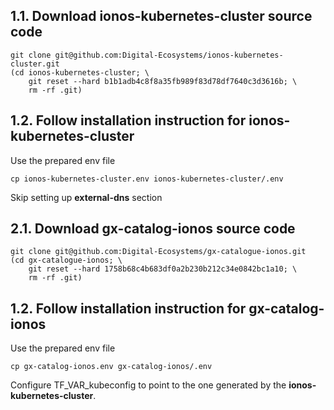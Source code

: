 
## 1.1. Download ionos-kubernetes-cluster source code

```console
git clone git@github.com:Digital-Ecosystems/ionos-kubernetes-cluster.git
(cd ionos-kubernetes-cluster; \
    git reset --hard b1b1adb4c8f8a35fb989f83d78df7640c3d3616b; \
    rm -rf .git)
```

## 1.2. Follow installation instruction for ionos-kubernetes-cluster
Use the prepared env file
```console
cp ionos-kubernetes-cluster.env ionos-kubernetes-cluster/.env 
```

Skip setting up **external-dns** section

## 2.1. Download gx-catalog-ionos source code

```console
git clone git@github.com:Digital-Ecosystems/gx-catalogue-ionos.git
(cd gx-catalogue-ionos; \
    git reset --hard 1758b68c4b683df0a2b230b212c34e0842bc1a10; \
    rm -rf .git)
```

## 1.2. Follow installation instruction for gx-catalog-ionos
Use the prepared env file
```console
cp gx-catalog-ionos.env gx-catalog-ionos/.env 
```
Configure TF_VAR_kubeconfig to point to the one generated by the **ionos-kubernetes-cluster**.